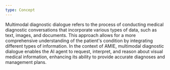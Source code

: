 ```yaml
---
type: Concept
---
```


Multimodal diagnostic dialogue refers to the process of conducting medical diagnostic conversations that incorporate various types of data, such as text, images, and documents. This approach allows for a more comprehensive understanding of the patient's condition by integrating different types of information. In the context of AMIE, multimodal diagnostic dialogue enables the AI agent to request, interpret, and reason about visual medical information, enhancing its ability to provide accurate diagnoses and management plans.